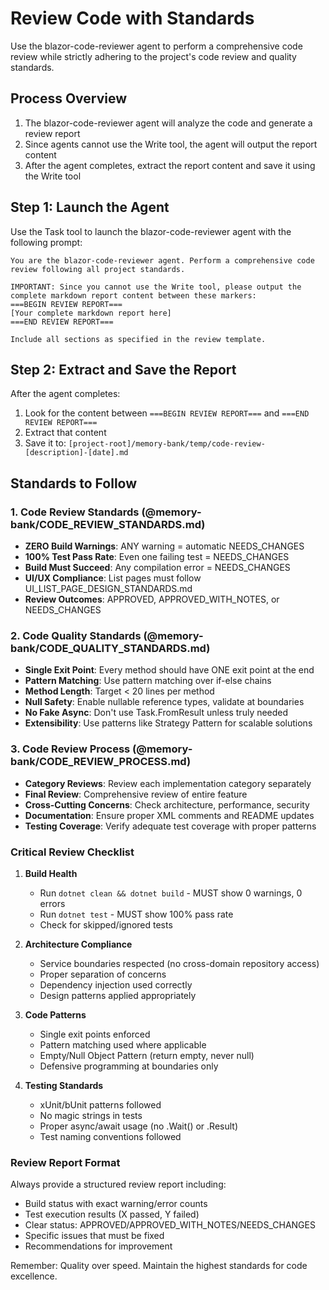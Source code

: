 # Review Code with Standards

Use the blazor-code-reviewer agent to perform a comprehensive code review while strictly adhering to the project's code review and quality standards.

## Process Overview

1. The blazor-code-reviewer agent will analyze the code and generate a review report
2. Since agents cannot use the Write tool, the agent will output the report content
3. After the agent completes, extract the report content and save it using the Write tool

## Step 1: Launch the Agent

Use the Task tool to launch the blazor-code-reviewer agent with the following prompt:

```
You are the blazor-code-reviewer agent. Perform a comprehensive code review following all project standards.

IMPORTANT: Since you cannot use the Write tool, please output the complete markdown report content between these markers:
===BEGIN REVIEW REPORT===
[Your complete markdown report here]
===END REVIEW REPORT===

Include all sections as specified in the review template.
```

## Step 2: Extract and Save the Report

After the agent completes:
1. Look for the content between `===BEGIN REVIEW REPORT===` and `===END REVIEW REPORT===`
2. Extract that content
3. Save it to: `[project-root]/memory-bank/temp/code-review-[description]-[date].md`

## Standards to Follow

### 1. Code Review Standards (@memory-bank/CODE_REVIEW_STANDARDS.md)
- **ZERO Build Warnings**: ANY warning = automatic NEEDS_CHANGES
- **100% Test Pass Rate**: Even one failing test = NEEDS_CHANGES
- **Build Must Succeed**: Any compilation error = NEEDS_CHANGES
- **UI/UX Compliance**: List pages must follow UI_LIST_PAGE_DESIGN_STANDARDS.md
- **Review Outcomes**: APPROVED, APPROVED_WITH_NOTES, or NEEDS_CHANGES

### 2. Code Quality Standards (@memory-bank/CODE_QUALITY_STANDARDS.md)
- **Single Exit Point**: Every method should have ONE exit point at the end
- **Pattern Matching**: Use pattern matching over if-else chains
- **Method Length**: Target < 20 lines per method
- **Null Safety**: Enable nullable reference types, validate at boundaries
- **No Fake Async**: Don't use Task.FromResult unless truly needed
- **Extensibility**: Use patterns like Strategy Pattern for scalable solutions

### 3. Code Review Process (@memory-bank/CODE_REVIEW_PROCESS.md)
- **Category Reviews**: Review each implementation category separately
- **Final Review**: Comprehensive review of entire feature
- **Cross-Cutting Concerns**: Check architecture, performance, security
- **Documentation**: Ensure proper XML comments and README updates
- **Testing Coverage**: Verify adequate test coverage with proper patterns

### Critical Review Checklist
1. **Build Health**
   - Run `dotnet clean && dotnet build` - MUST show 0 warnings, 0 errors
   - Run `dotnet test` - MUST show 100% pass rate
   - Check for skipped/ignored tests

2. **Architecture Compliance**
   - Service boundaries respected (no cross-domain repository access)
   - Proper separation of concerns
   - Dependency injection used correctly
   - Design patterns applied appropriately

3. **Code Patterns**
   - Single exit points enforced
   - Pattern matching used where applicable
   - Empty/Null Object Pattern (return empty, never null)
   - Defensive programming at boundaries only

4. **Testing Standards**
   - xUnit/bUnit patterns followed
   - No magic strings in tests
   - Proper async/await usage (no .Wait() or .Result)
   - Test naming conventions followed

### Review Report Format
Always provide a structured review report including:
- Build status with exact warning/error counts
- Test execution results (X passed, Y failed)
- Clear status: APPROVED/APPROVED_WITH_NOTES/NEEDS_CHANGES
- Specific issues that must be fixed
- Recommendations for improvement

Remember: Quality over speed. Maintain the highest standards for code excellence.